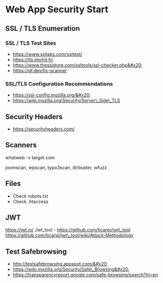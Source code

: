 # Web App Security Start

## SSL / TLS Enumeration

### SSL / TLS Test Sites

* https://www.ssllabs.com/ssltest/
* https://tls.imirhil.fr/
* https://www.thesslstore.com/ssltools/ssl-checker.php&#x20;
* https://gf.dev/tls-scanner

### **SSL/TLS Configuration Recommendations**&#x20;

* https://ssl-config.mozilla.org/&#x20;
* https://wiki.mozilla.org/Security/Server\_Side\_TLS

## **Security Headers**&#x20;

* https://securityheaders.com/

## Scanners

whatweb -v target.com&#x20;

joomscan, wpscan, typo3scan, dirbuster, wfuzz

## Files

* Check robots.txt&#x20;
* Check .htaccess

## JWT

https://jwt.io/ Jwt\_tool - https://github.com/ticarpi/jwt\_tool https://github.com/ticarpi/jwt\_tool/wiki/Attack-Methodology

## Test Safebrowsing

* http://testsafebrowsing.appspot.com/&#x20;
* https://wiki.mozilla.org/Security/Safe\_Browsing&#x20;
* https://transparencyreport.google.com/safe-browsing/search?hl=en
